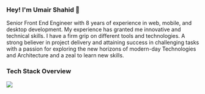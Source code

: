 ### Hey! I'm Umair Shahid  👋

Senior Front End Engineer with 8 years of experience in web, mobile, and desktop development. My experience has granted me innovative and technical skills. I have a firm grip on different tools and technologies. A strong believer in project delivery and attaining success in challenging tasks with a passion for exploring the new horizons of modern-day Technologies and Architecture and a zeal to learn new skills.

### Tech Stack Overview
<p align="">
  <a href="https://skillicons.dev">
    <img src="https://skillicons.dev/icons?i=html,css,js,react,angular,apollo,tailwind,git,aws,azure,dotnet" />
  </a>
</p>
